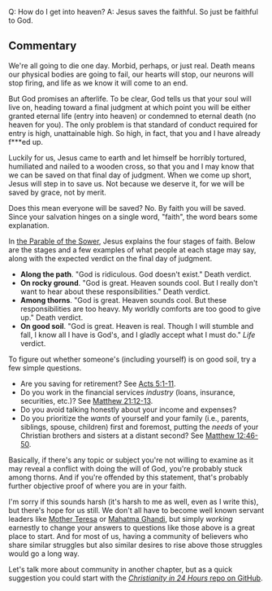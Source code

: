 Q: How do I get into heaven?
A: Jesus saves the faithful. So just be faithful to God.

## Commentary ##

We're all going to die one day. Morbid, perhaps, or just real. Death means our physical bodies are going to fail, our hearts will stop, our neurons will stop firing, and life as we know it will come to an end.

But God promises an afterlife. To be clear, God tells us that your soul will live on, heading toward a final judgment at which point you will be either granted eternal life (entry into heaven) or condemned to eternal death (no heaven for you). The only problem is that standard of conduct required for entry is high, unattainable high. So high, in fact, that you and I have already f***ed up.

Luckily for us, Jesus came to earth and let himself be horribly tortured, humiliated and nailed to a wooden cross, so that you and I may know that we can be saved on that final day of judgment. When we come up short, Jesus will step in to save us. Not because we deserve it, for we will be saved by grace, not by merit.

Does this mean everyone will be saved? No. By faith you will be saved. Since your salvation hinges on a single word, "faith", the word bears some explanation.

In [the Parable of the Sower][1], Jesus explains the four stages of faith. Below are the stages and a few examples of what people at each stage may say, along with the expected verdict on the final day of judgment.

* **Along the path**. "God is ridiculous. God doesn't exist." Death verdict.
* **On rocky ground**. "God is great. Heaven sounds cool. But I really don't want to hear about these responsibilities." Death verdict.
* **Among thorns**. "God is great. Heaven sounds cool. But these responsibilities are too heavy. My worldly comforts are too good to give up." Death verdict.
* **On good soil**. "God is great. Heaven is real. Though I will stumble and fall, I know all I have is God's, and I gladly accept what I must do." _Life_ verdict.

To figure out whether someone's (including yourself) is on good soil, try a few simple questions.

* Are you saving for retirement? See [Acts 5:1-11][2].
* Do you work in the financial services _industry_ (loans, insurance, securities, etc.)? See [Matthew 21:12-13][3].
* Do you avoid talking honestly about your income and expenses?
* Do you prioritize the _wants_ of yourself and your family (i.e., parents, siblings, spouse, children) first and foremost, putting the _needs_ of your Christian brothers and sisters at a distant second? See [Matthew 12:46-50][4].

Basically, if there's any topic or subject you're not willing to examine as it may reveal a conflict with doing the will of God, you're probably stuck among thorns. And if you're offended by this statement, that's probably further objective proof of where you are in your faith.

I'm sorry if this sounds harsh (it's harsh to me as well, even as I write this), but there's hope for us still. We don't all have to become well known servant leaders like [Mother Teresa][5] or [Mahatma Ghandi][6], but simply _working_ earnestly to change your answers to questions like those above is a great place to start. And for most of us, having a community of believers who share similar struggles but also similar desires to rise above those struggles would go a long way.

Let's talk more about community in another chapter, but as a quick suggestion you could start with the [_Christianity in 24 Hours_ repo on GitHub][7].

[1]: https://www.esv.org/Matthew+13/
[2]: https://www.esv.org/Acts+5/
[3]: https://www.esv.org/Matthew+21/
[4]: https://www.esv.org/Matthew+12/
[5]: https://www.biography.com/people/mother-teresa-9504160
[6]: https://www.biography.com/people/mahatma-gandhi-9305898
[7]: https://github.com/martyychang/christianity-in-24

